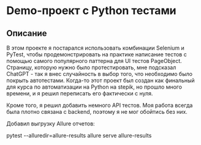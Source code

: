 # Demo-проект с Python тестами

## Описание

В этом проекте я постарался использовать комбинации Selenium и PyTest, чтобы продемонстрировать на 
практике написание тестов с помощью самого популярного паттерна для UI тестов PageObject. Страницу,
которую нужно было протестировать, мне подсказал ChatGPT - так я внес случайность в выбор того, что 
необходимо было покрыть автотестами. Когда-то этот проект был создан как финальный для курса по 
автоматизации на Python на stepik, но прошло много времени, и я решил переписать его фактически с нуля.

Кроме того, я решил добавить немного API тестов. Моя работа всегда была плотно связана с backend, поэтому
я не мог обойтись без них.

Добавил выгрузку Allure отчетов:

pytest --alluredir=allure-results
allure serve allure-results

